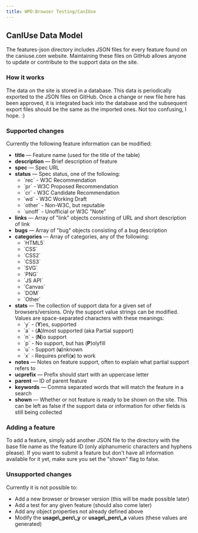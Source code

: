 ```yaml
---
title: WPD:Browser Testing/CanIUse
---
```

<h2><span class="mw-headline" id="CanIUse_Data_Model">CanIUse Data Model</span></h2>
<p>The features-json directory includes JSON files for every feature found on the caniuse.com website.
Maintaining these files on GitHub allows anyone to update or contribute to the support data on the site.
</p>
<h3><span class="mw-headline" id="How_it_works">How it works</span></h3>
<p>The data on the site is stored in a database.
This data is periodically exported to the JSON files on GitHub.
Once a change or new file here has been approved, it is integrated back into the database
and the subsequent export files should be the same as the imported ones.
Not too confusing, I hope.&#160;:)
</p>
<h3><span class="mw-headline" id="Supported_changes">Supported changes</span></h3>
<p>Currently the following feature information can be modified:
</p>
<ul><li> <b>title</b> — Feature name (used for the title of the table)</li>
<li> <b>description</b> — Brief description of feature</li>
<li> <b>spec</b> — Spec URL</li>
<li> <b>status</b> — Spec status, one of the following:
<ul><li> `rec` - W3C Recommendation</li>
<li> `pr` - W3C Proposed Recommendation</li>
<li> `cr` - W3C Candidate Recommendation</li>
<li> `wd` - W3C Working Draft</li>
<li> `other` - Non-W3C, but reputable</li>
<li> `unoff` - Unofficial or W3C "Note"</li></ul></li>
<li> <b>links</b> — Array of "link" objects consisting of URL and short description of link</li>
<li> <b>bugs</b> — Array of "bug" objects consisting of a bug description</li>
<li> <b>categories</b> — Array of categories, any of the following:
<ul><li> `HTML5`</li>
<li> `CSS`</li>
<li> `CSS2`</li>
<li> `CSS3`</li>
<li> `SVG`</li>
<li> `PNG`</li>
<li> `JS API`</li>
<li> `Canvas`</li>
<li> `DOM`</li>
<li> `Other`</li></ul></li>
<li> <b>stats</b> — The collection of support data for a given set of browsers/versions. Only the support value strings can be modified. Values are space-separated characters with these meanings:
<ul><li> `y` - (<b>Y</b>)es, supported</li>
<li> `a` - (<b>A</b>)lmost supported (aka Partial support)</li>
<li> `n` - (<b>N</b>)o support</li>
<li> `p` - No support, but has (<b>P</b>)olyfill</li>
<li> `u` - Support (<b>u</b>)nknown</li>
<li> `x` - Requires prefi(<b>x</b>) to work </li></ul></li>
<li> <b>notes</b> — Notes on feature support, often to explain what partial support refers to</li>
<li> <b>ucprefix</b> — Prefix should start with an uppercase letter</li>
<li> <b>parent</b> — ID of parent feature</li>
<li> <b>keywords</b> — Comma separated words that will match the feature in a search</li>
<li> <b>shown</b> — Whether or not feature is ready to be shown on the site. This can be left as false if the support data or information for other fields is still being collected</li></ul>
<h3><span class="mw-headline" id="Adding_a_feature">Adding a feature</span></h3>
<p>To add a feature, simply add another JSON file to the directory with the base file name as the feature ID (only alphanumeric characters and hyphens please). If you want to submit a feature but don't have all information available for it yet, make sure you set the "shown" flag to false.
</p>
<h3><span class="mw-headline" id="Unsupported_changes">Unsupported changes</span></h3>
<p>Currently it is not possible to:
</p>
<ul><li> Add a new browser or browser version (this will be made possible later)</li>
<li> Add a test for any given feature (should also come later)</li>
<li> Add any object properties not already defined above</li>
<li> Modify the <b>usage\_perc\_y</b> or <b>usage\_perc\_a</b> values (these values are generated)</li></ul>

<!-- Saved in parser cache with key wpwiki:pcache:idhash:8154-0!*!*!!*!*!*!esi=1 and timestamp 20150731184048 and revision id 30690
 -->
